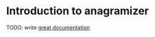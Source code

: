 # Introduction to anagramizer

TODO: write [great documentation](http://jacobian.org/writing/what-to-write/)
